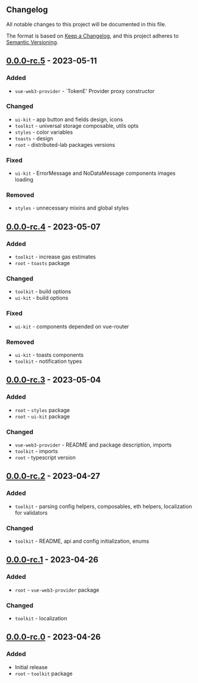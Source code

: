 ## Changelog
All notable changes to this project will be documented in this file.

The format is based on [Keep a Changelog](https://keepachangelog.com/en/1.0.0/),
and this project adheres to [Semantic Versioning](https://semver.org/spec/v2.0.0.html).

## [0.0.0-rc.5] - 2023-05-11
### Added
- `vue-web3-provider` - `TokenE' Provider proxy constructor

### Changed
- `ui-kit` - app button and fields design, icons
- `toolkit` - universal storage composable, utils opts
- `styles` - color variables
- `toasts` - design
- `root` - distributed-lab packages versions

### Fixed
- `ui-kit` - ErrorMessage and NoDataMessage components images loading

### Removed
- `styles` - unnecessary mixins and global styles

## [0.0.0-rc.4] - 2023-05-07
### Added
- `toolkit` - increase gas estimates
- `root` - `toasts` package

### Changed
- `toolkit` - build options
- `ui-kit` - build options

### Fixed
- `ui-kit` - components depended on vue-router

### Removed
- `ui-kit` - toasts components
- `toolkit` - notification types

## [0.0.0-rc.3] - 2023-05-04
### Added
- `root` - `styles` package
- `root` - `ui-kit` package

### Changed
- `vue-web3-provider` - README and package description, imports
- `toolkit` - imports
- `root` - typescript version

## [0.0.0-rc.2] - 2023-04-27
### Added
- `toolkit` - parsing config helpers, composables, eth helpers, localization for validators

### Changed
- `toolkit` - README, api and config initialization, enums

## [0.0.0-rc.1] - 2023-04-26
### Added
- `root` - `vue-web3-provider` package

### Changed
- `toolkit` - localization

## [0.0.0-rc.0] - 2023-04-26
### Added
- Initial release
- `root` - `toolkit` package

[Unreleased]: https://github.com/dl-tokene/webkit/compare/0.0.0-rc.5...HEAD
[0.0.0-rc.5]: https://github.com/dl-tokene/webkit/compare/0.0.0-rc.4...0.0.0-rc.5
[0.0.0-rc.4]: https://github.com/dl-tokene/webkit/compare/0.0.0-rc.3...0.0.0-rc.4
[0.0.0-rc.3]: https://github.com/dl-tokene/webkit/compare/0.0.0-rc.2...0.0.0-rc.3
[0.0.0-rc.2]: https://github.com/dl-tokene/webkit/compare/0.0.0-rc.1...0.0.0-rc.2
[0.0.0-rc.1]: https://github.com/dl-tokene/webkit/compare/0.0.0-rc.0...0.0.0-rc.1
[0.0.0-rc.0]: https://github.com/dl-tokene/webkit/releases/tag/0.0.0-rc.0
